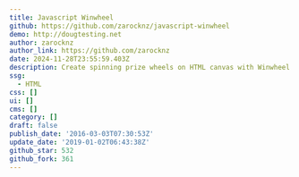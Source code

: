 ```yaml
---
title: Javascript Winwheel
github: https://github.com/zarocknz/javascript-winwheel
demo: http://dougtesting.net
author: zarocknz
author_link: https://github.com/zarocknz
date: 2024-11-28T23:55:59.403Z
description: Create spinning prize wheels on HTML canvas with Winwheel.js
ssg:
  - HTML
css: []
ui: []
cms: []
category: []
draft: false
publish_date: '2016-03-03T07:30:53Z'
update_date: '2019-01-02T06:43:38Z'
github_star: 532
github_fork: 361
---
```


